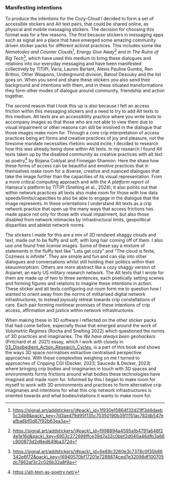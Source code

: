 ### Manifesting intentions

To produce the intentions for the Cozy-Cloud I decided to form a set of accessible stickers and Alt text pairs, that could be shared online, as physical and mobile messaging stickers. The decision for choosing this format was for a few reasons. The first because stickers in messaging apps such as signal are a place that have emerged some amazing community driven sticker packs for different activist practices. This includes some like *Nematodes and Counter Clouds*[^r4], *Energy Give Away*[^r5] and *In The Ruins of Big Tech*[^r6], which have used this medium to bring these dialogues and relations into our everyday messaging and have been manifested collectively by TITiPI, Varia, Lauren Berlant, Alexis Pauline Gumbs, Ren Britton, Other Weapons, Underground division, Batool Desouky and the list goes on. When you send and share these stickers you also send their background and intentions with them, and in these situated transformations they form other modes of dialogue around community, friendship and action together.

The second reason that I took this up is also because I felt an access friction within this messaging stickers and a need to try to add Alt texts to this medium. Alt texts are an accessibility practice where you write texts to accompany images so that those who are not able to view them due to visual impairment or other reasons can still be involved in the dialogue that those images make room for. Through a core crip interpretation of access practices being art forms and creative practices of joy and pleasure, not the tiresome mandate necessities rhetoric would incite, I decided to research how this was already being done within Alt texts. In my research I found Alt texts taken up by the disabled community as creative practices with alt text as poetry[^r7] by Bojana Coklyat and Finnegan Shannon. Here the share how these forms of access can be beautiful and emotive practices that in themselves make room for a diverse, creative and nuanced dialogues that take the image further than the capacities of its visual representation. From a more critical computing approach and with the *A platform report* of Hamaca's platform by TITiPI (Snelting et al., 2024), it also points out that within network practices alt texts also make room for those with low data speeds/limits/capacities to also be able to engage in the dialogue that the image represents. In these orientations I understand Alt texts as a crip network practice that open up the many ways that access frictions has made space not only for those with visual impairment, but also those disabled from network intimacies by infrastructural limits, geopolitical disparities and ableist network norms.

The stickers I made for this are a mix of 3D rendered shaggy clouds and text, made out to be fluffy and soft, with long hair coming off of them. I also use one found free license images. Some of these say a mixture of statements in the fluffy text like "Lets get cozy" and "The cloud is finite, Coziness is infinite". They are simple and fun and can slip into other dialogues and conversations whilst still holding their politics within their skeuomorphism. Others are more abstract like a cozy shaggy version of Arpanet, an early US military research network. The Alt texts that I wrote for them are made up of two to three sentences, each poetically setting scenes and forming figures and relations to imagine these intentions in action. These sticker and alt texts configuring out room form me to question how I wanted to orient away from the norms of militarised digital network infrastructures, to instead joyously retreat towards crip constellations of care. Each pair forming nonlinear promises of these intentions of crip access, affirmation and justice within network infrastructures.

When making these in 3D software I reflected on the other sticker packs that had come before, especially those that emerged around the work of *Volumetric Regimes* (Rocha and Snelting 2022) which questioned the norms of 3D practices and imaginaries. The *We have always been geohackers* (Pritchard et al. 2021) essay, which I work with closely in [03_Disobedient_Action_Research_Cycles](../../04_Disobedient_Action_Research_Cycles/03_Disobedient_Action_Research_Cycles.md), is a part of this book and shows the ways 3D space normalises extractive centralised perspective approaches. With these complexities weighing on me I turned to approaches of Cripping CGI (Decker, 2023; Saucedo & Decker, 2023) where bringing crip bodies and imaginaries in touch with 3D spaces and environments forms frictions around what bodies these technologies have imagined and made room for. Informed by this I began to make room for myself to work with 3D environments and practices to form alternative crip imaginaries and intentions for what this crip network infrastructures is oriented towards and what bodies/relations it wants to make room for.

[^r4]: https://signal.art/addstickers/\#pack\_id=1f930e15864f32d21ff3d4daeb5c34b8&pack\_key=7d3aed79d95f135c70350190b3911151ac782db547eafba6bf0d67f92b63ea3a
[^r5]: https://signal.art/addstickers/\#pack\_id=f998894a4595a1b4791a648f24e1e16d&pack\_key=6953c272698ffce39d7a32c0bbf2d040a46dfb3a66c800873d2d6ed649ba372d
[^r6]: https://signal.art/addstickers/\#pack\_id=6e69c3260e3c7378c0f35b86342e6f72&pack\_key=f6940570bf17201e7288874ced7e32098df100705dc7862af3c2c026b32a8f9a
[^r7]: https://alt-text-as-poetry.net/
